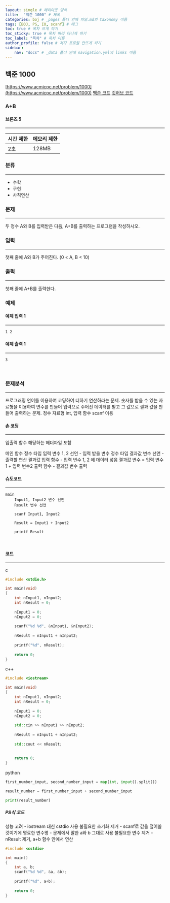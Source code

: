 ```yaml
---
layout: single # 레이아웃 양식
title:  "백준 1000" # 제목
categories: boj # _pages 폴더 안에 파일.md의 taxonomy 이름
tags: [BOJ, PS, IO, scanf] # 태그
toc: true # 목차 뜨게 하기
toc_sticky: true # 목차 따라 다니게 하기
toc_label: "목차" # 목차 이름
author_profile: false # 저자 프로필 안뜨게 하기
sidebar:
    nav: "docs" # _data 폴더 안에 navigation.yml의 links 이름
---
```


## 백준 1000

[https://www.acmicpc.net/problem/1000](https://www.acmicpc.net/problem/1000)
[백준 코드](https://www.acmicpc.net/source/92733332)
[깃허브 코드](https://github.com/programbaam/boj/blob/main/boj1000/boj1000.cpp)

### A+B
#### 브론즈 5
---

| 시간 제한 | 메모리 제한 |
| ----- | ------ |
| 2초    | 128MB  |

### 분류
---
- 수학
- 구현
- 사칙연산
### 문제
---
두 정수 A와 B를 입력받은 다음, A+B를 출력하는 프로그램을 작성하시오.
### 입력
---
첫째 줄에 A와 B가 주어진다. (0 < A, B < 10)
### 출력
---
첫째 줄에 A+B를 출력한다.
### 예제
#### 예제 입력 1
---
```cmd
1 2
```
#### 예제 출력 1
---
```cmd
3
```
​

### 문제분석
---
프로그래밍 언어를 이용하여 코딩하여 더하기 연산하라는 문제.
숫자를 받을 수 있는 자료형을 이용하여 변수를 만들어 입력으로 주어진 데이터를 받고 그 값으로 결과 값을 만들어 출력하는 문제.
정수 자료형 int, 입력 함수 scanf 이용
#### 손 코딩
---
입출력 함수 해당하는 헤더파일 포함

메인 함수
정수 타입 입력 변수 1, 2 선언 - 입력 받을 변수
정수 타입 결과값 변수 선언 - 출력할 연산 결과값
입력 함수 - 입력 변수 1, 2 에 데이터 넣음
결과값 변수 = 입력 변수1 + 입력 변수2
출력 함수 - 결과값 변수 출력
#### 슈도코드
---
```pseudocode
main
	Input1, Input2 변수 선언
	Result 변수 선언
	
	scanf Input1, Input2
	
	Result = Input1 + Input2
	
	printf Result
```
​

#### 코드
---
c
```c
#include <stdio.h>

int main(void)
{
	int nInput1, nInput2;
	int nResult = 0;
	
	nInput1 = 0;
	nInput2 = 0;
	
	scanf("%d %d", &nInput1, &nInput2);
	
	nResult = nInput1 + nInput2;
	
	printf("%d", nResult);
	
	return 0;
}
```

c++
```c++
#include <iostream>

int main(void)
{
	int nInput1, nInput2;
	int nResult = 0;
	
	nInput1 = 0;
	nInput2 = 0;
	
	std::cin >> nInput1 >> nInput2;
	
	nResult = nInput1 + nInput2;
	
	std::cout << nResult;
	
	
	return 0;
}
```

python
```python
first_number_input, second_number_input = map(int, input().split())

result_number = first_number_input + second_number_input

print(result_number)
```


##### PS식 코드
성능 고려 - iostream 대신 cstdio 사용
불필요한 초기화 제거 - scanf로 값을 덮어쓸 것이기에
명료한 변수명 - 문제에서 말한 a와 b 그대로 사용
불필요한 변수 제거 - nResult 제거, a+b 함수 안에서 연산
```cpp
#include <cstdio>

int main()
{
	int a, b;
	scanf("%d %d", &a, &b);
	
	printf("%d", a+b);
	
	return 0;
}
```
